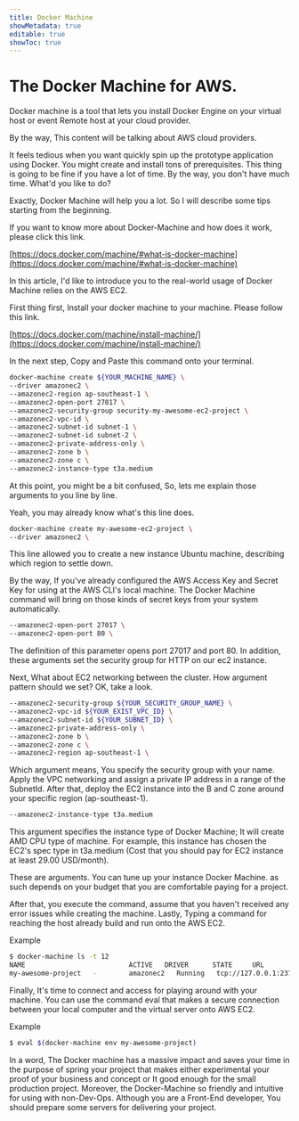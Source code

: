 ```yaml
---
title: Docker Machine
showMetadata: true
editable: true
showToc: true
---
```

# The Docker Machine for AWS.

Docker machine is a tool that lets you install Docker Engine on your virtual host or event Remote host at your cloud provider.

By the way, This content will be talking about AWS cloud providers.

It feels tedious when you want quickly spin up the prototype application using Docker. You might create and install tons of prerequisites. This thing is going to be fine if you have a lot of time. By the way, you don't have much time. What'd you like to do?

Exactly, Docker Machine will help you a lot. So I will describe some tips starting from the beginning.

If you want to know more about Docker-Machine and how does it work, please click this link.

[https://docs.docker.com/machine/#what-is-docker-machine](https://docs.docker.com/machine/#what-is-docker-machine)

In this article, I'd like to introduce you to the real-world usage of Docker Machine relies on the AWS EC2.

First thing first, Install your docker machine to your machine. Please follow this link.

[https://docs.docker.com/machine/install-machine/](https://docs.docker.com/machine/install-machine/)

In the next step, Copy and Paste this command onto your terminal.

```sh
docker-machine create ${YOUR_MACHINE_NAME} \
--driver amazonec2 \
--amazonec2-region ap-southeast-1 \
--amazonec2-open-port 27017 \
--amazonec2-security-group security-my-awesome-ec2-project \
--amazonec2-vpc-id \
--amazonec2-subnet-id subnet-1 \
--amazonec2-subnet-id subnet-2 \
--amazonec2-private-address-only \
--amazonec2-zone b \
--amazonec2-zone c \
--amazonec2-instance-type t3a.medium
```

At this point, you might be a bit confused, So, lets me explain those arguments to you line by line.

Yeah, you may already know what's this line does.

```sh
docker-machine create my-awesome-ec2-project \
--driver amazonec2 \
```

This line allowed you to create a new instance Ubuntu machine, describing which region to settle down.

By the way, If you've already configured the AWS Access Key and Secret Key for using at the AWS CLI's local machine. The Docker Machine command will bring on those kinds of secret keys from your system automatically.

```sh
--amazonec2-open-port 27017 \
--amazonec2-open-port 80 \
```


The definition of this parameter opens port 27017 and port 80. In addition, these arguments set the security group for HTTP on our ec2 instance.

Next, What about EC2 networking between the cluster. How argument pattern should we set? OK, take a look.

```sh
--amazonec2-security-group ${YOUR_SECURITY_GROUP_NAME} \
--amazonec2-vpc-id ${YOUR_EXIST_VPC_ID} \
--amazonec2-subnet-id ${YOUR_SUBNET_ID} \
--amazonec2-private-address-only \
--amazonec2-zone b \
--amazonec2-zone c \
--amazonec2-region ap-southeast-1 \
```

Which argument means, You specify the security group with your name. Apply the VPC networking and assign a private IP address in a range of the SubnetId. After that, deploy the EC2 instance into the B and C zone around your specific region (ap-southeast-1).

```sh
--amazonec2-instance-type t3a.medium
```

This argument specifies the instance type of Docker Machine; It will create AMD CPU type of machine. For example, this instance has chosen the EC2's spec type in t3a.medium (Cost that you should pay for EC2 instance at least 29.00 USD/month).

These are arguments. You can tune up your instance Docker Machine. as such depends on your budget that you are comfortable paying for a project.

After that, you execute the command, assume that you haven't received any error issues while creating the machine. Lastly, Typing a command for reaching the host already build and run onto the AWS EC2.

Example

```sh
$ docker-machine ls -t 12
NAME                          ACTIVE   DRIVER      STATE     URL                     SWARM   DOCKER     ERRORS
my-awesome-project   -        amazonec2   Running   tcp://127.0.0.1:2376           v20.10.5
```

Finally, It's time to connect and access for playing around with your machine. You can use the command eval that makes a secure connection between your local computer and the virtual server onto AWS EC2.

Example
```sh
$ eval $(docker-machine env my-awesome-project)
```

In a word, The Docker machine has a massive impact and saves your time in the purpose of spring your project that makes either experimental your proof of your business and concept or It good enough for the small production project. Moreover, the Docker-Machine so friendly and intuitive for using with non-Dev-Ops. Although you are a Front-End developer, You should prepare some servers for delivering your project.
